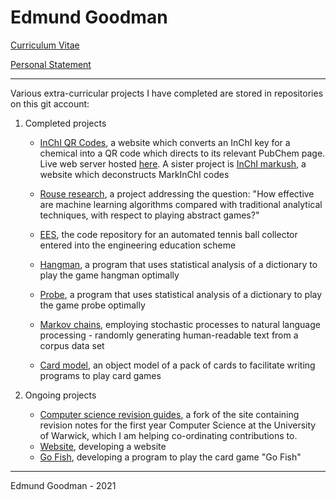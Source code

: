 # Edmund Goodman

[Curriculum Vitae](https://github.com/EdmundGoodman/EdmundGoodman/blob/master/edmundGoodmanCV.pdf)

[Personal Statement](https://github.com/EdmundGoodman/EdmundGoodman/blob/master/edmundGoodmanStatement.pdf)

***

Various extra-curricular projects I have completed are stored in repositories on this git account:

1. Completed projects

   - [InChI QR Codes](https://github.com/EdmundGoodman/InChiQRCodes), a website which converts an InChI key for a chemical into a QR code which directs to its relevant PubChem page. Live web server hosted [here](http://www-rinchi.ch.cam.ac.uk/qrinchi/). A sister project is [InChI markush](https://github.com/EdmundGoodman/InChiMarkush), a website which deconstructs MarkInChI codes
   - [Rouse research](https://github.com/EdmundGoodman/rouse-research), a project addressing the question: "How effective are machine learning algorithms compared with traditional analytical techniques, with respect to playing abstract games?"
   - [EES](https://github.com/EdmundGoodman/EES), the code repository for an automated tennis ball collector entered into the engineering education scheme

   - [Hangman](https://github.com/EdmundGoodman/hangman-solver), a program that uses statistical analysis of a dictionary to play the game hangman optimally
   - [Probe](https://github.com/EdmundGoodman/probeWinner), a program that uses  statistical analysis of a dictionary to play the game probe optimally
   - [Markov chains](https://github.com/EdmundGoodman/markov-chains), employing stochastic processes to natural language processing \- randomly generating human-readable text from a corpus data set
   - [Card model](https://github.com/EdmundGoodman/cardModel), an object model of a pack of cards to facilitate writing programs to play card games

   


2. Ongoing projects
   - [Computer science revision guides](https://github.com/EdmundGoodman/dcs-notes.github.io), a fork of the site containing revision notes for the first year Computer Science at the University of Warwick, which I am helping co-ordinating contributions to.
   - [Website](https://github.com/EdmundGoodman/EdmundGoodman.github.io), developing a website
   - [Go Fish](https://github.com/EdmundGoodman/goFish), developing a program to play the card game "Go Fish"


***


Edmund Goodman \- 2021
